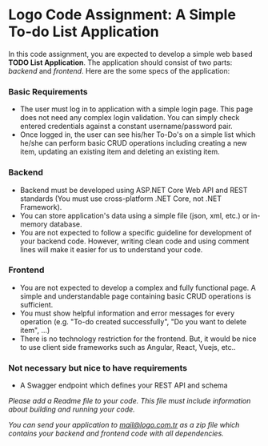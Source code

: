 # Logo Code Assignment: A Simple To-do List Application

In this code assignment, you are expected to develop a simple web based **TODO List Application**. The application should consist of two parts: *backend* and *frontend*. Here are the some specs of the application:


### Basic Requirements

 - The user must log in to application with a simple login page. This page does not need any complex login validation. You can simply check entered credentials against a constant  username/password pair.
 - Once logged in, the user can see his/her To-Do's on a simple list which he/she can perform basic CRUD operations including creating a new item, updating an existing item and deleting an existing item.

### Backend

- Backend must be developed using ASP.NET Core Web API and REST standards (You must use cross-platform .NET Core, not .NET Framework).
- You can store application's data using a simple file (json, xml, etc.) or in-memory database.
- You are not expected to follow a specific guideline for development of your backend code. However, writing clean code and using comment lines  will make it easier for us to understand your code. 

### Frontend

- You are not expected to develop a complex and fully functional page. A simple and understandable page containing basic CRUD operations is sufficient.
- You must show helpful information and error messages for every operation (e.g. "To-do created successfully", "Do you want to delete item", ...)
- There is no technology restriction for the frontend. But, it would be nice to use client side frameworks such as Angular, React, Vuejs, etc..

### Not necessary but nice to have requirements

- A Swagger endpoint which defines your REST API and schema



*Please add a Readme file to your code. This file must include information about building and running your code.*

*You can send your application to mail@logo.com.tr as a zip file which contains your backend and frontend code with all dependencies.*

